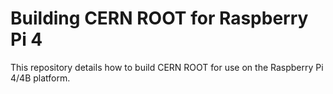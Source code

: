 # Building CERN ROOT for Raspberry Pi 4
This repository details how to build CERN ROOT for use on the Raspberry Pi 4/4B platform.
